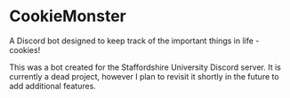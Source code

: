 # CookieMonster
A Discord bot designed to keep track of the important things in life - cookies!

This was a bot created for the Staffordshire University Discord server. It is currently a dead project, however I plan to revisit it shortly in the future to add additional features.
